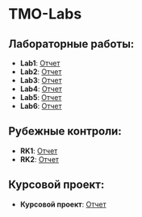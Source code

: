 # TMO-Labs
## Лабораторные работы:
+ **Lab1**: [Отчет](https://github.com/Exepez/TMO-Labs/blob/master/TMO-Lab1/TMO-Lab1.pdf)
+ **Lab2**: [Отчет](https://github.com/Exepez/TMO-Labs/blob/master/TMO-Lab2/TMO-Lab2.pdf)
+ **Lab3**: [Отчет](https://github.com/Exepez/TMO-Labs/blob/master/TMO-Lab3/TMO-Lab3.pdf)
+ **Lab4**: [Отчет](https://github.com/Exepez/TMO-Labs/blob/master/TMO-Lab4/TMO-Lab4.pdf)
+ **Lab5**: [Отчет](https://github.com/Exepez/TMO-Labs/blob/master/TMO-Lab5/TMO-Lab5.pdf)
+ **Lab6**: [Отчет](https://github.com/Exepez/TMO-Labs/blob/master/TMO-Lab6/TMO-Lab6.pdf)
## Рубежные контроли:
+ **RK1**: [Отчет](https://github.com/Exepez/TMO-Labs/blob/master/TMO-RK1/TMO-RK1.pdf)
+ **RK2**: [Отчет](https://github.com/Exepez/TMO-Labs/blob/master/TMO-RK2/TMO-RK2.pdf)
## Курсовой проект:
+ **Курсовой проект**: [Отчет](https://github.com/Exepez/TMO-Labs/blob/master/TMO-KyP/TMO-KyP.pdf)

